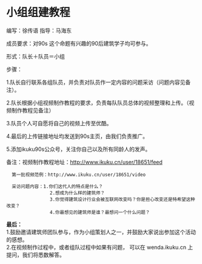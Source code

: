 # 小组组建教程
编写：徐传语     指导：马海东

成员要求：对90s 这个命题有兴趣的90后建筑学子均可参与。

形式：队长＋队员＝小组

步骤：

1.队长自行联系各组队员，并负责对队员作一定内容的问题采访（问题内容见备注）。

2.队长根据小组视频制作教程的要求，负责每队队员总体的视频整理和上传。（视频制作教程见备注）

3.队员个人可自愿将自己的视频上传至优酷。

4.最后的上传链接地址均发送到90s主页，由我们负责推广。

5.添加ikuku90s公众号，关注你自己以及所有同龄人的发声。

备注：视频制作教程地址：http://www.ikuku.cn/user/18651/feed

      第一批视频范例：http://www.ikuku.cn/user/18651/video

      采访问题内容：1.你们这代人的特点是什么？
                    2.想成为什么样的建筑师？
                    3.你觉得建筑设计行业会被互联网改变吗？你是担心改变还是特希望这种改变？
                    4.你最想见的建筑师是谁？最想问一个什么问题？

**最后：**  
1.鼓励邀请建筑师团队参与，作为小组策划人之一，并鼓励大家说出参加这个活动的感想。  
2.在视频制作过程中，或者组队过程中如果有问题， 可以在 wenda.ikuku.cn 上提问，我们将悉数解答。  
